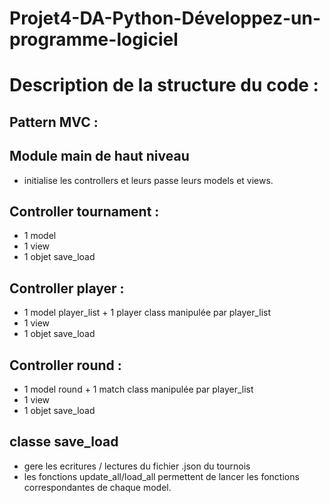 # Projet4-DA-Python-Développez-un-programme-logiciel

# Description de la structure du code :  
## Pattern MVC :  
## Module main de haut niveau  
- initialise les controllers et leurs passe leurs models et views.

## Controller tournament :  
- 1 model
- 1 view
- 1 objet save_load

## Controller player :  
- 1 model player_list + 1 player class manipulée par player_list
- 1 view
- 1 objet save_load

## Controller round :  
- 1 model round + 1 match class manipulée par player_list
- 1 view
- 1 objet save_load

## classe save_load
- gere les ecritures / lectures du fichier .json du tournois
- les fonctions update_all/load_all permettent de lancer les fonctions correspondantes de chaque model.